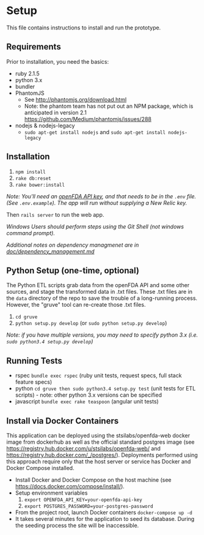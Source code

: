 # Setup

This file contains instructions to install and run the prototype.

## Requirements
Prior to installation, you need the basics:
* ruby 2.1.5
* python 3.x
* bundler
* PhantomJS 
  * See http://phantomjs.org/download.html
  * Note: the phantom team has not put out an NPM package, which is anticipated in version 2.1 https://github.com/Medium/phantomjs/issues/288
* nodejs & nodejs-legacy
  * `sudo apt-get install nodejs` and `sudo apt-get install nodejs-legacy`

## Installation

1. `npm install`
2. `rake db:reset`
3. `rake bower:install`

_Note: You'll need an [openFDA API key](https://open.fda.gov/api/reference/#your-api-key), and that needs to be in the `.env` file. (See `.env.example`). The app will run without supplying a New Relic key._

Then `rails server` to run the web app. 

*Windows Users should perform steps using the Git Shell (not windows command prompt).*

*Additional notes on dependency managmenet are in [doc/dependency_management.md](/doc/dependency_management.md)*

## Python Setup (one-time, optional)

The Python ETL scripts grab data from the openFDA API and some other sources, and stage the transformed data in .txt files. These .txt files are in the `data` directory of the repo to save the trouble of a long-running process. However, the "gruve" tool can re-create those .txt files.

1. `cd gruve`
2. `python setup.py develop` (or `sudo python setup.py develop`)

_Note: if you have multiple versions, you may need to specify python 3.x 
(i.e. `sudo python3.4 setup.py develop`)_

## Running Tests

* rspec `bundle exec rspec` (ruby unit tests, request specs, full stack feature specs)
* python `cd gruve then sudo python3.4 setup.py test` (unit tests for ETL scripts) - note: other python 3.x versions can be specified
* javascript `bundle exec rake teaspoon` (angular unit tests)

## Install via Docker Containers
This application can be deployed using the stsilabs/openfda-web docker image from dockerhub as well as the official standard postgres image (see https://registry.hub.docker.com/u/stsilabs/openfda-web/ and https://registry.hub.docker.com/_/postgres/). Deployments performed using this approach require only that the host server or service has Docker and Docker Compose installed.  

* Install Docker and Docker Compose on the host machine (see https://docs.docker.com/compose/install/).
* Setup environment variables
  1. `export OPENFDA_API_KEY=your-openfda-api-key`
  2. `export POSTGRES_PASSWORD=your-postgres-password`
* From the project root, launch Docker containers `docker-compose up -d`
* It takes several minutes for the application to seed its database.  During the seeding process the site will be  inaccessible.
